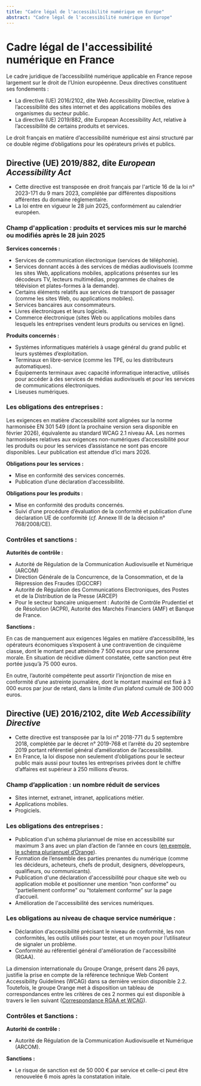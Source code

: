 ```yaml
---
title: "Cadre légal de l'accessibilité numérique en Europe"
abstract: "Cadre légal de l'accessibilité numérique en Europe"
---
```


# Cadre légal de l'accessibilité numérique en France

Le cadre juridique de l’accessibilité numérique applicable en France repose largement sur le droit de l’Union européenne. Deux directives constituent ses fondements :

- La directive (UE) 2016/2102, dite Web Accessibility Directive, relative à l’accessibilité des sites internet et des applications mobiles des organismes du secteur public.
- La directive (UE) 2019/882, dite European Accessibility Act, relative à l’accessibilité de certains produits et services. 

Le droit français en matière d’accessibilité numérique est ainsi structuré par ce double régime d’obligations pour les opérateurs privés et publics. 

## Directive (UE) 2019/882, dite _European Accessibility Act_

- Cette directive est transposée en droit français par l'article 16 de la loi n° 2023-171 du 9 mars 2023, complétée par différentes dispositions afférentes du domaine réglementaire.
- La loi entre en vigueur le 28 juin 2025, conformément au calendrier européen.

### Champ d'application&nbsp;: produits et services mis sur le marché ou modifiés après le 28 juin 2025

**Services concernés&nbsp;:**
- Services de communication électronique (services de téléphonie).
- Services donnant accès à des services de médias audiovisuels (comme les sites Web, applications mobiles, applications présentes sur les décodeurs TV, lecteurs multimédias, programmes de chaînes de télévision et plates-formes à la demande).
- Certains éléments relatifs aux services de transport de passager (comme les sites Web, ou applications mobiles).
- Services bancaires aux consommateurs.
- Livres électroniques et leurs logiciels.
- Commerce électronique (sites Web ou applications mobiles dans lesquels les entreprises vendent leurs produits ou services en ligne).

**Produits concernés&nbsp;:**
- Systèmes informatiques matériels à usage général du grand public et leurs systèmes d’exploitation.
- Terminaux en libre-service (comme les TPE, ou les distributeurs automatiques).
- Équipements terminaux avec capacité informatique interactive, utilisés pour accéder à des services de médias audiovisuels et pour les services de communications électroniques.
- Liseuses numériques.

### Les obligations des entreprises&nbsp;:

Les exigences en matière d’accessibilité sont alignées sur la norme harmonisée EN 301 549 (dont la prochaine version sera disponible en février 2026), équivalente au standard WCAG 2.1 niveau AA. Les normes harmonisées relatives aux exigences non-numériques d’accessibilité pour les produits ou pour les services d’assistance ne sont pas encore disponibles. Leur publication est attendue d’ici mars 2026. 

**Obligations pour les services&nbsp;:**
- Mise en conformité des services concernés.
- Publication d’une déclaration d’accessibilité.

**Obligations pour les produits&nbsp;:**
- Mise en conformité des produits concernés.
- Suivi d’une procédure d’évaluation de la conformité et publication d’une déclaration UE de conformité (_cf._ Annexe III de la décision n° 768/2008/CE).

### Contrôles et sanctions&nbsp;:

**Autorités de contrôle&nbsp;:**
- Autorité de Régulation de la Communication Audiovisuelle et Numérique (ARCOM)
- Direction Générale de la Concurrence, de la Consommation, et de la Répression des Fraudes (DGCCRF)
- Autorité de Régulation des Communications Electroniques, des Postes et de la Distribution de la Presse (ARCEP)
- Pour le secteur bancaire uniquement : Autorité de Contrôle Prudentiel et de Résolution (ACPR), Autorité des Marchés Financiers (AMF) et Banque de France.

**Sanctions&nbsp;:**

En cas de manquement aux exigences légales en matière d’accessibilité, les opérateurs économiques s’exposent à une contravention de cinquième classe, dont le montant peut atteindre 7 500 euros pour une personne morale. En situation de récidive dûment constatée, cette sanction peut être portée jusqu’à 75 000 euros.

En outre, l’autorité compétente peut assortir l’injonction de mise en conformité d’une astreinte journalière, dont le montant maximal est fixé à 3 000 euros par jour de retard, dans la limite d’un plafond cumulé de 300 000 euros.

## Directive (UE) 2016/2102, dite _Web Accessibility Directive_

- Cette directive est transposée par la loi n° 2018-771 du 5 septembre 2018, complétée par le décret n° 2019-768 et l’arrêté du 20 septembre 2019 portant référentiel général d’amélioration de l’accessibilité.
- En France, la loi dispose non seulement d’obligations pour le secteur public mais aussi pour toutes les entreprises privées dont le chiffre d’affaires est supérieur à 250 millions d’euros.

### Champ d’application&nbsp;: un nombre réduit de services

- Sites internet, extranet, intranet, applications métier.
- Applications mobiles.
- Progiciels.

### Les obligations des entreprises&nbsp;:

- Publication d'un schéma pluriannuel de mise en accessibilité sur maximum 3 ans avec un plan d’action de l’année en cours ([en exemple, le schéma pluriannuel d’Orange](https://oran.ge/accessibilite-schema)).
- Formation de l’ensemble des parties prenantes du numérique (comme les décideurs, acheteurs, chefs de produit, designers, développeurs, qualifieurs, ou communicants).
- Publication d'une déclaration d'accessibilité pour chaque site web ou application mobile et positionner une mention “non conforme" ou "partiellement conforme" ou "totalement conforme” sur la page d’accueil.
- Amélioration de l'accessibilité des services numériques.

### Les obligations au niveau de chaque service numérique&nbsp;:

- Déclaration d’accessibilité précisant le niveau de conformité, les non conformités, les outils utilisés pour tester, et un moyen pour l’utilisateur de signaler un problème.
- Conformité au référentiel général d'amélioration de l'accessibilité (RGAA).

La dimension internationale du Groupe Orange, présent dans 26 pays, justifie la prise en compte de la référence technique Web Content Accessibility Guidelines (WCAG) dans sa dernière version disponible 2.2. Toutefois, le groupe Orange met à disposition un tableau de correspondances entre les critères de ces 2 normes qui est disponible à travers le lien suivant ([Correspondance RGAA et WCAG](https://a11y-guidelines.orange.com/fr/cadrage/correspondance-rgaa-wcag/)).

### Contrôles et Sanctions&nbsp;: 

**Autorité de contrôle&nbsp;:**

- Autorité de Régulation de la Communication Audiovisuelle et Numérique (ARCOM).

**Sanctions&nbsp;:**

- Le risque de sanction est de 50 000 € par service et celle-ci peut être renouvelée 6 mois après la constatation initale.
